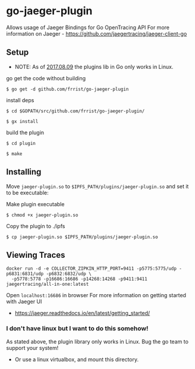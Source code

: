 go-jaeger-plugin
==================
Allows usage of Jaeger Bindings for Go OpenTracing API
For more information on Jaeger - https://github.com/jaegertracing/jaeger-client-go
## Setup
* NOTE: As of [2017.08.09](https://golang.org/pkg/plugin/) the plugins lib
in Go only works in Linux.

go get the code without building
```
$ go get -d github.com/frrist/go-jaeger-plugin
```
install deps
```
$ cd $GOPATH/src/github.com/frrist/go-jaeger-plugin/
```
```
$ gx install
```
build the plugin
```
$ cd plugin
```
```
$ make
```
## Installing
Move `jaeger-plugin.so` to `$IPFS_PATH/plugins/jaeger-plugin.so` and set it to be executable:

Make plugin executable
```
$ chmod +x jaeger-plugin.so
```
Copy the plugin to ./ipfs
```
$ cp jaeger-plugin.so $IPFS_PATH/plugins/jaeger-plugin.so
```
## Viewing Traces
```
docker run -d -e COLLECTOR_ZIPKIN_HTTP_PORT=9411 -p5775:5775/udp -p6831:6831/udp -p6832:6832/udp \
  -p5778:5778 -p16686:16686 -p14268:14268 -p9411:9411 jaegertracing/all-in-one:latest
```
Open `localhost:16686` in browser
For more information on getting started with Jaeger UI
- https://jaeger.readthedocs.io/en/latest/getting_started/

### I don't have linux but I want to do this somehow!

As stated above, the plugin library only works in Linux. Bug the go team to
support your system!

* Or use a linux virtualbox, and mount this directory.
